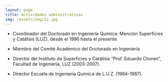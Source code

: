 ```yaml
---
layout: page
title: Actividades administrativas
img: /assets/img/12.jpg
---
```


- Coordinador del Doctorado en Ingeniería Química: Mención Superficies y Catálisis (LUZ), desde el 1996 hasta el presente.

- Miembro del Comité Académico del Doctorado en Ingeniería

- Director del Instituto de Superficies y Catálisis “Prof. Eduardo Choren”, Facultad de Ingeniería, LUZ (2003-2007).

- Director Escuela de Ingeniería Química de L.U.Z. (1984-1987).

